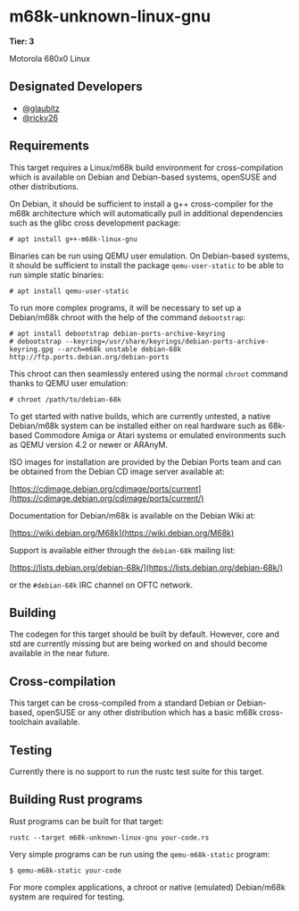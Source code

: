 # m68k-unknown-linux-gnu

**Tier: 3**

Motorola 680x0 Linux

## Designated Developers

* [@glaubitz](https://github.com/glaubitz)
* [@ricky26](https://github.com/ricky26)

## Requirements

This target requires a Linux/m68k build environment for cross-compilation which
is available on Debian and Debian-based systems, openSUSE and other distributions.

On Debian, it should be sufficient to install a g++ cross-compiler for the m68k
architecture which will automatically pull in additional dependencies such as
the glibc cross development package:

```text
# apt install g++-m68k-linux-gnu
```

Binaries can be run using QEMU user emulation. On Debian-based systems, it should be
sufficient to install the package `qemu-user-static` to be able to run simple static
binaries:

```text
# apt install qemu-user-static
```

To run more complex programs, it will be necessary to set up a Debian/m68k chroot with
the help of the command `debootstrap`:

```text
# apt install debootstrap debian-ports-archive-keyring
# debootstrap --keyring=/usr/share/keyrings/debian-ports-archive-keyring.gpg --arch=m68k unstable debian-68k http://ftp.ports.debian.org/debian-ports
```

This chroot can then seamlessly entered using the normal `chroot` command thanks to
QEMU user emulation:

```text
# chroot /path/to/debian-68k
```

To get started with native builds, which are currently untested, a native Debian/m68k
system can be installed either on real hardware such as 68k-based Commodore Amiga or
Atari systems or emulated environments such as QEMU version 4.2 or newer or ARAnyM.

ISO images for installation are provided by the Debian Ports team and can be obtained
from the Debian CD image server available at:

[https://cdimage.debian.org/cdimage/ports/current](https://cdimage.debian.org/cdimage/ports/current/)

Documentation for Debian/m68k is available on the Debian Wiki at:

[https://wiki.debian.org/M68k](https://wiki.debian.org/M68k)

Support is available either through the `debian-68k` mailing list:

[https://lists.debian.org/debian-68k/](https://lists.debian.org/debian-68k/)

or the `#debian-68k` IRC channel on OFTC network.

## Building

The codegen for this target should be built by default. However, core and std
are currently missing but are being worked on and should become available in
the near future.

## Cross-compilation

This target can be cross-compiled from a standard Debian or Debian-based, openSUSE or any
other distribution which has a basic m68k cross-toolchain available.

## Testing

Currently there is no support to run the rustc test suite for this target.

## Building Rust programs

Rust programs can be built for that target:

```text
rustc --target m68k-unknown-linux-gnu your-code.rs
```

Very simple programs can be run using the `qemu-m68k-static` program:

```text
$ qemu-m68k-static your-code
```

For more complex applications, a chroot or native (emulated) Debian/m68k system are required
for testing.
